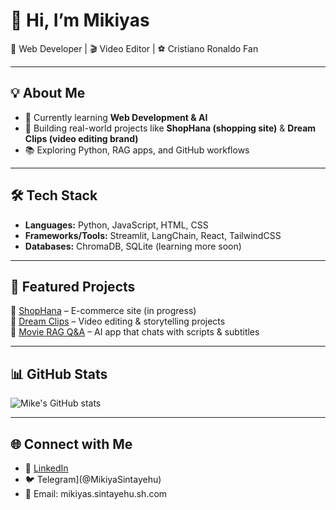 # 👋 Hi, I’m Mikiyas

🚀 Web Developer | 🎬 Video Editor | ⚽ Cristiano Ronaldo Fan  

---

## 💡 About Me
- 🌱 Currently learning **Web Development & AI**  
- 🎯 Building real-world projects like **ShopHana (shopping site)** & **Dream Clips (video editing brand)**  
- 📚 Exploring Python, RAG apps, and GitHub workflows  

---

## 🛠️ Tech Stack
- **Languages:** Python, JavaScript, HTML, CSS  
- **Frameworks/Tools:** Streamlit, LangChain, React, TailwindCSS  
- **Databases:** ChromaDB, SQLite (learning more soon)  

---

## 📌 Featured Projects
🔹 [ShopHana](#) – E-commerce site (in progress)  
🔹 [Dream Clips](#) – Video editing & storytelling projects  
🔹 [Movie RAG Q&A](#) – AI app that chats with scripts & subtitles  

---

## 📊 GitHub Stats
![Mike's GitHub stats](https://github-readme-stats.vercel.app/api?username=YOUR-USERNAME&show_icons=true&theme=tokyonight)

---

## 🌐 Connect with Me
- 💼 [LinkedIn](#)  
- 🐦 Telegram](@MikiyaSintayehu)  
- 📧 Email: mikiyas.sintayehu.sh.com
